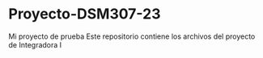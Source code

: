 # Proyecto-DSM307-23
Mi proyecto de prueba
Este repositorio contiene los archivos del proyecto de Integradora I
